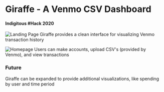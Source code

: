 # Giraffe - A Venmo CSV Dashboard
#### Indigitous #Hack 2020

![Landing Page](https://github.com/voidiker66/giraffe-in-fridge/blob/main/Documentation/Homepage.png?raw=True)
Giraffe provides a clean interface for visualizing Venmo transaction history

![Homepage](https://github.com/voidiker66/giraffe-in-fridge/blob/main/Documentation/DashboardHome.png?raw=True)
Users can make accounts, upload CSV's (provided by Venmo), and view transactions

### Future
Giraffe can be expanded to provide additional visualizations, like spending by user and time period
